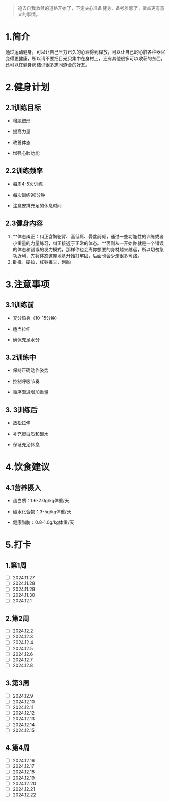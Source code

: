 >  追去自我救赎的道路开始了，下定决心准备健身、备考雅思了，做点更有意义的事情。

# 1.简介

通过运动健身，可以让自己压力已久的心理得到释放，可以让自己的心脏各种器官变得更健康，所以请不要把目光只集中在身材上，还有其他很多可以收获的东西，还可以在健身房结识很多志同道合的好友。

# 2.健身计划

## 2.1训练目标

* 增肌塑形

* 提高力量

* 改善体态

* 增强心肺功能

## 2.2训练频率

* 每周4-5次训练

* 每次训练90分钟

* 注意安排充足的休息时间

## 2.3健身内容

1. **体态纠正：纠正含胸驼背、高低肩、骨盆前倾，通过一些功能性的训练或者小重量的力量练习，纠正接近于正常的体态。**否则从一开始你就是一个错误的体态和错误的发力模式，那样你也会离你想要的身材越来越远，所以切勿急功近利，先将体态这座地基开始打牢固，后面也会少走很多弯路。
2. 卧推，硬拉，杠铃推举，划船

# 3.注意事项

## 3.1训练前

* 充分热身（10-15分钟）

* 适当拉伸

* 确保充足水分

## 3.2训练中

* 保持正确动作姿势

* 控制呼吸节奏

* 循序渐进增加重量

## 3. 3训练后

* 放松拉伸

* 补充蛋白质和碳水

* 保证充足休息

# 4.饮食建议

## 4.1营养摄入

* 蛋白质：1.6-2.0g/kg体重/天

* 碳水化合物：3-5g/kg体重/天

* 健康脂肪：0.8-1.0g/kg体重/天

# 5.打卡

## 1.第1周

- [ ] 2024.11.27
- [ ] 2024.11.28
- [ ] 2024.11.29
- [ ] 2024.11.30
- [ ] 2024.12.1

## 2.第2周

- [ ] 2024.12.2
- [ ] 2024.12.3
- [ ] 2024.12.4
- [ ] 2024.12.5
- [ ] 2024.12.6
- [ ] 2024.12.7
- [ ] 2024.12.8

## 3.第3周

- [ ] 2024.12.9
- [ ] 2024.12.10
- [ ] 2024.12.11
- [ ] 2024.12.12
- [ ] 2024.12.13
- [ ] 2024.12.14
- [ ] 2024.12.15

## 4.第4周

- [ ] 2024.12.16
- [ ] 2024.12.17
- [ ] 2024.12.18
- [ ] 2024.12.19
- [ ] 2024.12.20
- [ ] 2024.12.21
- [ ] 2024.12.22
